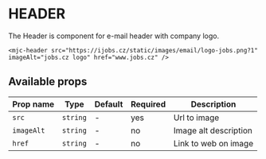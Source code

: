 # HEADER

The Header is component for e-mail header with company logo.

```mjml
<mjc-header src="https://ijobs.cz/static/images/email/logo-jobs.png?1" imageAlt="jobs.cz logo" href="www.jobs.cz" />
```

## Available props

| Prop name  | Type     | Default | Required | Description           |
| ---------- | -------- | ------- | -------- | --------------------- |
| `src`      | `string` | -       | yes      | Url to image          |
| `imageAlt` | `string` | -       | no       | Image alt description |
| `href`     | `string` | -       | no       | Link to web on image  |
